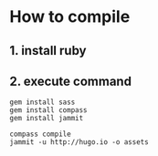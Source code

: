 # How to compile

## 1. install ruby

## 2. execute command

```
gem install sass
gem install compass
gem install jammit

compass compile
jammit -u http://hugo.io -o assets
```